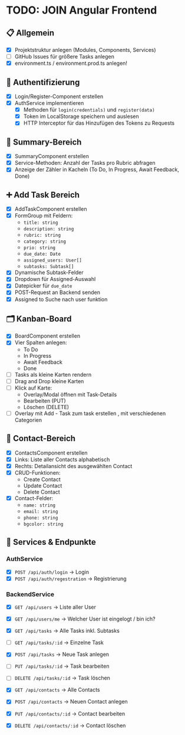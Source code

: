 # TODO: JOIN Angular Frontend

## 📋 Allgemein

- [x] Projektstruktur anlegen (Modules, Components, Services)
- [ ] GitHub Issues für größere Tasks anlegen
- [x] environment.ts / environment.prod.ts anlegen!

## 🔐 Authentifizierung

- [x] Login/Register-Component erstellen
- [x] AuthService implementieren
  - [x] Methoden für `login(credentials)` und `register(data)`
  - [x] Token im LocalStorage speichern und auslesen
  - [x] HTTP Interceptor für das Hinzufügen des Tokens zu Requests

## 🎯 Summary-Bereich

- [x] SummaryComponent erstellen
- [x] Service-Methoden: Anzahl der Tasks pro Rubric abfragen
- [x] Anzeige der Zähler in Kacheln (To Do, In Progress, Await Feedback, Done)

## ➕ Add Task Bereich

- [x] AddTaskComponent erstellen
- [x] FormGroup mit Feldern:
  - `title: string`
  - `description: string`
  - `rubric: string`
  - `category: string`
  - `prio: string`
  - `due_date: Date`
  - `assigned_users: User[]`
  - `subtasks: Subtask[]`
- [x] Dynamische Subtask-Felder
- [x] Dropdown für Assigned-Auswahl
- [x] Datepicker für `due_date`
- [x] POST-Request an Backend senden
- [x] Assigned to Suche nach user funktion

## 🗂️ Kanban-Board

- [x] BoardComponent erstellen
- [x] Vier Spalten anlegen:
  - To Do
  - In Progress
  - Await Feedback
  - Done
- [ ] Tasks als kleine Karten rendern
- [ ] Drag and Drop kleine Karten
- [ ] Klick auf Karte:
  - Overlay/Modal öffnen mit Task-Details
  - Bearbeiten (PUT)
  - Löschen (DELETE)
- [ ] Overlay mit Add - Task zum task erstellen , mit verschiedenen Categorien

## 📇 Contact-Bereich

- [x] ContactsComponent erstellen
- [x] Links: Liste aller Contacts alphabetisch
- [x] Rechts: Detailansicht des ausgewählten Contact
- [x] CRUD-Funktionen:
  - Create Contact
  - Update Contact
  - Delete Contact
- [x] Contact-Felder:
  - `name: string`
  - `email: string`
  - `phone: string`
  - `bgcolor: string`

## 🔗 Services & Endpunkte

### AuthService

- [x] `POST /api/auth/login` → Login
- [x] `POST /api/auth/regestration` → Registrierung

### BackendService

- [x] `GET /api/users` → Liste aller User
- [x] `GET /api/users/me` → Welcher User ist eingelogt / bin ich?

- [x] `GET /api/tasks` → Alle Tasks inkl. Subtasks
- [ ] `GET /api/tasks/:id` → Einzelne Task
- [x] `POST /api/tasks` → Neue Task anlegen
- [ ] `PUT /api/tasks/:id` → Task bearbeiten
- [ ] `DELETE /api/tasks/:id` → Task löschen

- [x] `GET /api/contacts` → Alle Contacts
- [x] `POST /api/contacts` → Neuen Contact anlegen
- [x] `PUT /api/contacts/:id` → Contact bearbeiten
- [x] `DELETE /api/contacts/:id` → Contact löschen
